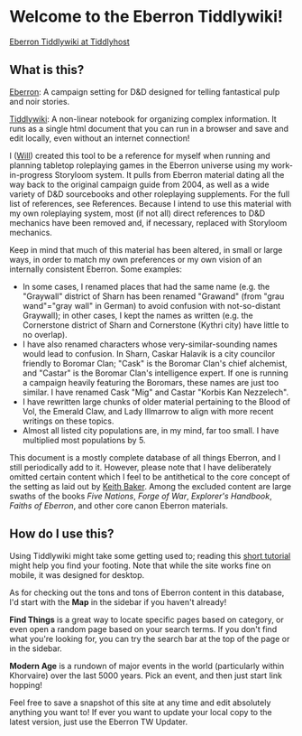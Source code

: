 # Welcome to the Eberron Tiddlywiki!

[Eberron Tiddlywiki at Tiddlyhost](https://eberron.tiddlyhost.com/)

## What is this?

[Eberron](https://en.wikipedia.org/wiki/Eberron): A campaign setting for D&D designed for telling fantastical pulp and noir stories.

[Tiddlywiki](https://tiddlywiki.com/): A non-linear notebook for organizing complex information. It runs as a single html document that you can run in a browser and save and edit locally, even without an internet connection!

I ([Will](https://www.reddit.com/u/ziphion)) created this tool to be a reference for myself when running and planning tabletop roleplaying games in the Eberron universe using my work-in-progress Storyloom system. It pulls from Eberron material dating all the way back to the original campaign guide from 2004, as well as a wide variety of D&D sourcebooks and other roleplaying supplements. For the full list of references, see References. Because I intend to use this material with my own roleplaying system, most (if not all) direct references to D&D mechanics have been removed and, if necessary, replaced with Storyloom mechanics.

Keep in mind that much of this material has been altered, in small or large ways, in order to match my own preferences or my own vision of an internally consistent Eberron. Some examples:

* In some cases, I renamed places that had the same name (e.g. the "Graywall" district of Sharn has been renamed "Grawand" (from "grau wand"="gray wall" in German) to avoid confusion with not-so-distant Graywall); in other cases, I kept the names as written (e.g. the Cornerstone district of Sharn and Cornerstone (Kythri city) have little to no overlap).
* I have also renamed characters whose very-similar-sounding names would lead to confusion. In Sharn, Caskar Halavik is a city councilor friendly to Boromar Clan; "Cask" is the Boromar Clan's chief alchemist, and "Castar" is the Boromar Clan's intelligence expert. If one is running a campaign heavily featuring the Boromars, these names are just too similar. I have renamed Cask "Mig" and Castar "Korbis Kan Nezzelech".
* I have rewritten large chunks of older material pertaining to the Blood of Vol, the Emerald Claw, and Lady Illmarrow to align with more recent writings on these topics.
* Almost all listed city populations are, in my mind, far too small. I have multiplied most populations by 5.

This document is a mostly complete database of all things Eberron, and I still periodically add to it. However, please note that I have deliberately omitted certain content which I feel to be antithetical to the core concept of the setting as laid out by [Keith Baker](http://keith-baker.com). Among the excluded content are large swaths of the books *Five Nations*, *Forge of War*, *Explorer's Handbook*, *Faiths of Eberron*, and other core canon Eberron materials.

## How do I use this?

Using Tiddlywiki might take some getting used to; reading this [short tutorial](https://opensource.com/article/19/2/tiddlywiki) might help you find your footing. Note that while the site works fine on mobile, it was designed for desktop.

As for checking out the tons and tons of Eberron content in this database, I'd start with the **Map** in the sidebar if you haven't already!

**Find Things** is a great way to locate specific pages based on category, or even open a random page based on your search terms. If you don't find what you're looking for, you can try the search bar at the top of the page or in the sidebar.

**Modern Age** is a rundown of major events in the world (particularly within Khorvaire) over the last 5000 years. Pick an event, and then just start link hopping!

Feel free to save a snapshot of this site at any time and edit absolutely anything you want to! If ever you want to update your local copy to the latest version, just use the Eberron TW Updater.

